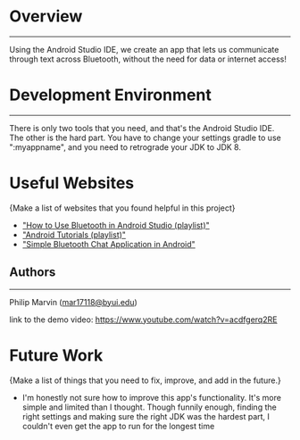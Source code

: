 # Overview
---
Using the Android Studio IDE, we create an app that lets us communicate through text across Bluetooth, without the need for data or internet access!


# Development Environment
---
There is only two tools that you need, and that's the Android Studio IDE.  The other is the hard part.  You have to change your settings gradle to use ":myappname", and you need to retrograde your JDK to JDK 8.

# Useful Websites

{Make a list of websites that you found helpful in this project}
* ["How to Use Bluetooth in Android Studio (playlist)"](https://www.youtube.com/watch?v=y8R2C86BIUc&list=PLgCYzUzKIBE8KHMzpp6JITZ2JxTgWqDH2)
* ["Android Tutorials (playlist)"](https://www.youtube.com/playlist?list=PLaAooUNNZhRaAoMIxny-d13UG4tFNnNSU)
* ["Simple Bluetooth Chat Application in Android"](http://www.devexchanges.info/2016/10/simple-bluetooth-chat-application-in.html)

## Authors
---
Philip Marvin (mar17118@byui.edu)

link to the demo video:
https://www.youtube.com/watch?v=acdfgerq2RE



# Future Work

{Make a list of things that you need to fix, improve, and add in the future.}
* I'm honestly not sure how to improve this app's functionality.  It's more simple and limited than I thought.  Though funnily enough, finding the right settings and making sure the right JDK was the hardest part, I couldn't even get the app to run for the longest time